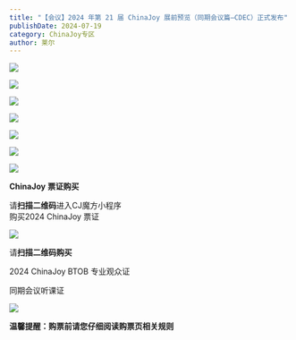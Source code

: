 ```yaml
---
title: "【会议】2024 年第 21 届 ChinaJoy 展前预览（同期会议篇—CDEC）正式发布"
publishDate: 2024-07-19
category: ChinaJoy专区
author: 莱尔
---
```


![](https://ec-net-1251389766.cos.ap-shanghai.myqcloud.com/wp-content/uploads/2024/07/20240719142553192-202x1024.png)

![](https://ec-net-1251389766.cos.ap-shanghai.myqcloud.com/wp-content/uploads/2024/07/20240719142600344-248x1024.png)

![](https://ec-net-1251389766.cos.ap-shanghai.myqcloud.com/wp-content/uploads/2024/07/20240719142604725-275x1024.png)

![](https://ec-net-1251389766.cos.ap-shanghai.myqcloud.com/wp-content/uploads/2024/07/20240719142617638-309x1024.png)

![](https://ec-net-1251389766.cos.ap-shanghai.myqcloud.com/wp-content/uploads/2024/07/20240719142616537-248x1024.png)

![](https://ec-net-1251389766.cos.ap-shanghai.myqcloud.com/wp-content/uploads/2024/07/20240719142614162-249x1024.png)

![](https://ec-net-1251389766.cos.ap-shanghai.myqcloud.com/wp-content/uploads/2024/07/20240719142618749-249x1024.png)

**ChinaJoy** **票证购买**

  
请**扫描二维码**进入CJ魔方小程序  
购买2024 ChinaJoy 票证

![](https://ec-net-1251389766.cos.ap-shanghai.myqcloud.com/wp-content/uploads/2024/07/20240719142639841.png)

  
请**扫描二维码购买**

2024 ChinaJoy BTOB 专业观众证

同期会议听课证

![](https://ec-net-1251389766.cos.ap-shanghai.myqcloud.com/wp-content/uploads/2024/07/20240719142742481.png)

**温馨提醒：购票前请您仔细阅读购票页相关规则**
